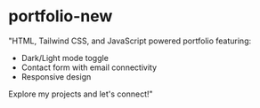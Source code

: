 # portfolio-new
"HTML, Tailwind CSS, and JavaScript powered portfolio featuring:

- Dark/Light mode toggle
- Contact form with email connectivity
- Responsive design

Explore my projects and let's connect!"
